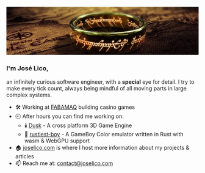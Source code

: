 <p align="center">
  <img src="https://github.com/jose-lico/jose-lico/blob/master/one_ring.jpeg"/>
</p>

### I'm José Lico,

an infinitely curious software engineer, with a **special** eye for detail.
I try to make every tick count, always being mindful of all moving parts in large complex systems.

- 🛠️ Working at [FABAMAQ](https://www.fabamaq.com/en) building casino games
- 🕘 After hours you can find me working on:
  - 🕯️ [Dusk](https://github.com/jose-lico/Dusk) - A cross platform 3D Game Engine
  - 👾 [rustiest-boy](https://github.com/jose-lico/rustiest-boy) - A GameBoy Color emulator written in Rust with wasm & WebGPU support
- 🏠 [joselico.com](https://joselico.com) is where I host more information about my projects & articles
- 📫 Reach me at: [contact@joselico.com](mailto:contact@joselico.com)

